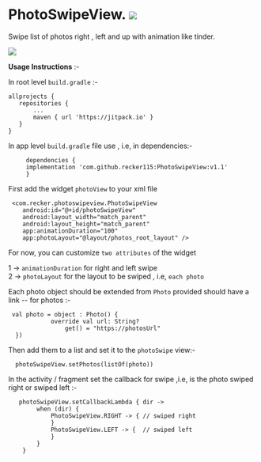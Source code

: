 # PhotoSwipeView.  [![](https://jitpack.io/v/recker115/PhotoSwipeView.svg)](https://jitpack.io/#recker115/PhotoSwipeView)

Swipe list of photos right , left and up with animation like tinder.

![](photoSwipe.gif)

**Usage Instructions** :-

In root level `build.gradle` :-
```    
allprojects {
   repositories {
       ...
       maven { url 'https://jitpack.io' }
   }
}
```
 
 In app level `build.gradle` file use , i.e, in dependencies:-
```
     dependencies {
	 implementation 'com.github.recker115:PhotoSwipeView:v1.1'
     }
```	
     
 
First add the widget `photoView` to your xml file

     <com.recker.photoswipeview.PhotoSwipeView
        android:id="@+id/photoSwipeView"
        android:layout_width="match_parent"
        android:layout_height="match_parent"
        app:animationDuration="100"
        app:photoLayout="@layout/photos_root_layout" />
        
For now, you can customize `two attributes` of the widget 

1 -> `animationDuration` for right and left swipe        
2 -> `photoLayout` for the layout to be swiped , i.e, `each photo`

Each photo object should be extended from `Photo` provided should have a link -- for photos :- 

     val photo = object : Photo() {
                override val url: String?
                    get() = "https://photosUrl"
      })
      
 Then add them to a list and set it to the `photoSwipe` view:-
 
      photoSwipeView.setPhotos(listOf(photo))


In the activity / fragment set the callback for swipe ,i.e, is the photo swiped right or swiped left :-

       photoSwipeView.setCallbackLambda { dir ->
            when (dir) {
                PhotoSwipeView.RIGHT -> { // swiped right
                }
                PhotoSwipeView.LEFT -> {  // swiped left
                }
            }
        }

